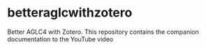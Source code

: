 # betteraglcwithzotero
Better AGLC4 with Zotero.  This repository contains the companion documentation to the YouTube video
